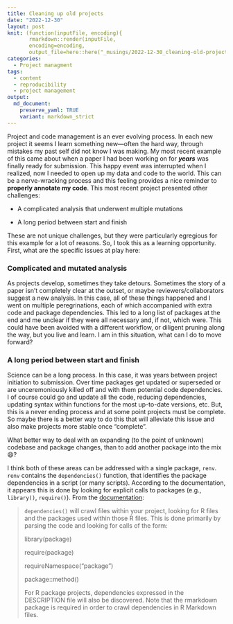 ```yaml
---
title: Cleaning up old projects
date: "2022-12-30"
layout: post
knit: (function(inputFile, encoding){
       rmarkdown::render(inputFile,
       encoding=encoding,
       output_file=here::here("_musings/2022-12-30_cleaning-old-projects.md"))})
categories:
  - Project managment
tags:
  - content
  - reproducibility
  - project management
output:
  md_document:
    preserve_yaml: TRUE
    variant: markdown_strict 
---
```


Project and code management is an ever evolving process. In each new
project it seems I learn something new—often the hard way, through
mistakes my past self did not know I was making. My most recent example
of this came about when a paper I had been working on for ***years***
was finally ready for submission. This happy event was interrupted when
I realized, now I needed to open up my data and code to the world. This
can be a nerve-wracking process and this feeling provides a nice
reminder to **properly annotate my code**. This most recent project
presented other challenges:

-   A complicated analysis that underwent multiple mutations

-   A long period between start and finish

These are not unique challenges, but they were particularly egregious
for this example for a lot of reasons. So, I took this as a learning
opportunity. First, what are the specific issues at play here:

### Complicated and mutated analysis

As projects develop, sometimes they take detours. Sometimes the story of
a paper isn’t completely clear at the outset, or maybe
reviewers/collaborators suggest a new analysis. In this case, all of
these things happened and I went on multiple peregrinations, each of
which accompanied with extra code and package dependencies. This led to
a long list of packages at the end and me unclear if they were all
necessary and, if not, which were. This could have been avoided with a
different workflow, or diligent pruning along the way, but you live and
learn. I am in this situation, what can I do to move forward?

### A long period between start and finish

Science can be a long process. In this case, it was years between
project initiation to submission. Over time packages get updated or
superseded or are unceremoniously killed off and with them potential
code dependencies. I of course could go and update all the code,
reducing dependencies, updating syntax within functions for the most
up-to-date versions, etc. But, this is a never ending process and at
some point projects must be complete. So maybe there is a better way to
do this that will alleviate this issue and also make projects more
stable once “complete”.

What better way to deal with an expanding (to the point of unknown)
codebase and package changes, than to add another package into the mix
😄?

I think both of these areas can be addressed with a single package,
`renv`. `renv` contains the `dependencies()` function, that identifies
the package dependencies in a script (or many scripts). According to the
documentation, it appears this is done by looking for explicit calls to
packages (e.g., `library()`, `require()`). From the
[documentation](https://rstudio.github.io/renv/reference/dependencies.html#details):

> `dependencies()` will crawl files within your project, looking for R
> files and the packages used within those R files. This is done
> primarily by parsing the code and looking for calls of the form:
>
> library(package)
>
> require(package)
>
> requireNamespace(“package”)
>
> package::method()
>
> For R package projects, dependencies expressed in the DESCRIPTION file
> will also be discovered. Note that the rmarkdown package is required
> in order to crawl dependencies in R Markdown files.
